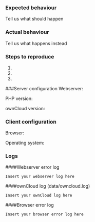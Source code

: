 ### Expected behaviour
Tell us what should happen

### Actual behaviour
Tell us what happens instead

### Steps to reproduce
1. 
2. 
3. 

###Server configuration
Webserver: 

PHP version:

ownCloud version:

### Client configuration
Browser:

Operating system:

### Logs
####Webserver error log
```
Insert your webserver log here

```

####ownCloud log (data/owncloud.log)
```
Insert your ownCloud log here

```

####Browser error log
```
Insert your browser error log here

```

